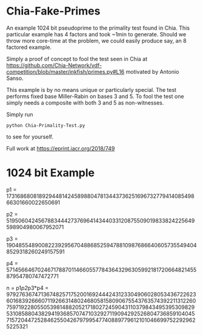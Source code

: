 # Chia-Fake-Primes
An example 1024 bit pseudoprime to the primality test found in Chia. This particular example has 4 factors and took ~1min to generate.
Should we throw more core-time at the problem, we could easily produce say, an 8 factored example.

Simply a proof of concept to fool the test seen in Chia at https://github.com/Chia-Network/vdf-competition/blob/master/inkfish/primes.py#L16 motivated by Antonio Sanso.

This example is by no means unique or particularly special. The test performs fixed base Miller-Rabin on bases 3 and 5. To fool the test one simply needs a composite with both 3 and 5 as non-witnesses.

Simply run 
``` 
python Chia-Primality-Test.py
```
to see for yourself.

Full work at https://eprint.iacr.org/2018/749

# 1024 bit Example

p1 = 17316868081892944814245898804781344373625169673277941408549866301660022650691

p2 = 51950604245678834442737696414344033120875509019833824225649598904980067952071

p3 = 190485548900822392956704886852594788109876866406057355494048529318260249157591

p4 = 571456646702467178870114660557784364329630599218172066482145587954780747472771

n = p1*p2*p3*p4 = 97927636747136748257175200169244424312330490602805343672262360168392666071192663148024680581580906755437635743922113122607597192280550539814882052171802724590431103798434953953098295310858804382941936857074710329271190942925268047368591040457157204472528462550426797995477408897796121010466997522929625225321
